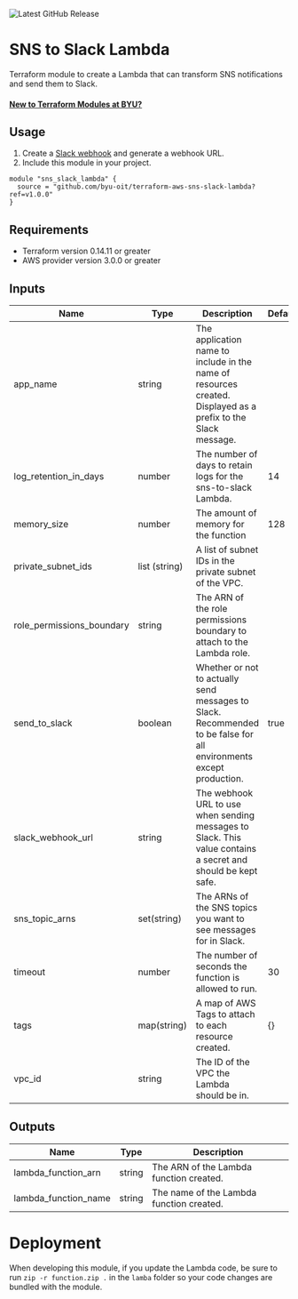 ![Latest GitHub Release](https://img.shields.io/github/v/release/byu-oit/terraform-aws-sns-slack-lambda?sort=semver)

# SNS to Slack Lambda

Terraform module to create a Lambda that can transform SNS notifications and send them to Slack.

#### [New to Terraform Modules at BYU?](https://devops.byu.edu/terraform/index.html)

## Usage

1. Create a [Slack webhook](https://api.slack.com/messaging/webhooks) and generate a webhook URL.
2. Include this module in your project.

```hcl
module "sns_slack_lambda" {
  source = "github.com/byu-oit/terraform-aws-sns-slack-lambda?ref=v1.0.0"
}
```

## Requirements

* Terraform version 0.14.11 or greater
* AWS provider version 3.0.0 or greater

## Inputs

| Name | Type  | Description | Default |
| --- | --- | --- | --- |
| app_name | string | The application name to include in the name of resources created. Displayed as a prefix to the Slack message. |
| log_retention_in_days | number | The number of days to retain logs for the sns-to-slack Lambda. | 14 |
| memory_size | number | The amount of memory for the function | 128 |
| private_subnet_ids | list (string) | A list of subnet IDs in the private subnet of the VPC. |
| role_permissions_boundary | string | The ARN of the role permissions boundary to attach to the Lambda role. |
| send_to_slack | boolean | Whether or not to actually send messages to Slack. Recommended to be false for all environments except production. | true |
| slack_webhook_url | string | The webhook URL to use when sending messages to Slack. This value contains a secret and should be kept safe. |
| sns_topic_arns | set(string) | The ARNs of the SNS topics you want to see messages for in Slack. |
| timeout | number | The number of seconds the function is allowed to run. | 30 |
| tags | map(string) | A map of AWS Tags to attach to each resource created. | {} |
| vpc_id | string | The ID of the VPC the Lambda should be in. |


## Outputs

| Name | Type | Description |
| ---  | ---  | --- |
| lambda_function_arn | string | The ARN of the Lambda function created. |
| lambda_function_name | string | The name of the Lambda function created. |

# Deployment

When developing this module, if you update the Lambda code, be sure to run `zip -r function.zip .` in the `lamba` folder so your code changes are bundled with the module.